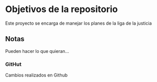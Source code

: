 # Objetivos de la repositorio

Este proyecto se encarga de manejar los planes de la liga de la justicia


## Notas
Pueden hacer lo que quieran...

### GitHut
Cambios realizados en Github
